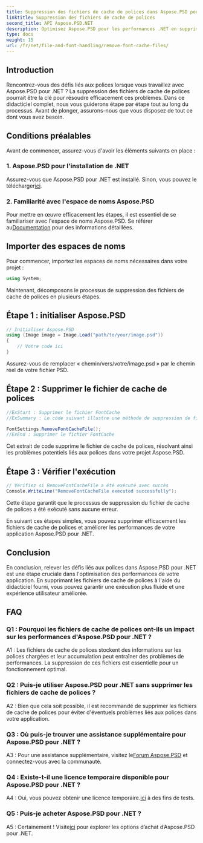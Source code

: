 ```yaml
---
title: Suppression des fichiers de cache de polices dans Aspose.PSD pour .NET
linktitle: Suppression des fichiers de cache de polices
second_title: API Aspose.PSD.NET
description: Optimisez Aspose.PSD pour les performances .NET en supprimant les fichiers de cache de polices. Suivez notre guide étape par étape pour une exécution transparente.
type: docs
weight: 15
url: /fr/net/file-and-font-handling/remove-font-cache-files/
---
```

## Introduction

Rencontrez-vous des défis liés aux polices lorsque vous travaillez avec Aspose.PSD pour .NET ? La suppression des fichiers de cache de polices pourrait être la clé pour résoudre efficacement ces problèmes. Dans ce didacticiel complet, nous vous guiderons étape par étape tout au long du processus. Avant de plonger, assurons-nous que vous disposez de tout ce dont vous avez besoin.

## Conditions préalables

Avant de commencer, assurez-vous d'avoir les éléments suivants en place :

### 1. Aspose.PSD pour l'installation de .NET

 Assurez-vous que Aspose.PSD pour .NET est installé. Sinon, vous pouvez le télécharger[ici](https://releases.aspose.com/psd/net/).

### 2. Familiarité avec l'espace de noms Aspose.PSD

 Pour mettre en œuvre efficacement les étapes, il est essentiel de se familiariser avec l'espace de noms Aspose.PSD. Se référer au[Documentation](https://reference.aspose.com/psd/net/) pour des informations détaillées.

## Importer des espaces de noms

Pour commencer, importez les espaces de noms nécessaires dans votre projet :

```csharp
using System;
```

Maintenant, décomposons le processus de suppression des fichiers de cache de polices en plusieurs étapes.

## Étape 1 : initialiser Aspose.PSD

```csharp
// Initialiser Aspose.PSD
using (Image image = Image.Load("path/to/your/image.psd"))
{
    // Votre code ici
}
```

Assurez-vous de remplacer « chemin/vers/votre/image.psd » par le chemin réel de votre fichier PSD.

## Étape 2 : Supprimer le fichier de cache de polices

```csharp
//ExStart : Supprimer le fichier FontCache
//ExSummary : Le code suivant illustre une méthode de suppression de fichiers avec le cache des polices chargées.

FontSettings.RemoveFontCacheFile();
//ExEnd : Supprimer le fichier FontCache
```

Cet extrait de code supprime le fichier de cache de polices, résolvant ainsi les problèmes potentiels liés aux polices dans votre projet Aspose.PSD.

## Étape 3 : Vérifier l'exécution

```csharp
// Vérifiez si RemoveFontCacheFile a été exécuté avec succès
Console.WriteLine("RemoveFontCacheFile executed successfully");
```

Cette étape garantit que le processus de suppression du fichier de cache de polices a été exécuté sans aucune erreur.

En suivant ces étapes simples, vous pouvez supprimer efficacement les fichiers de cache de polices et améliorer les performances de votre application Aspose.PSD pour .NET.

## Conclusion

En conclusion, relever les défis liés aux polices dans Aspose.PSD pour .NET est une étape cruciale dans l'optimisation des performances de votre application. En supprimant les fichiers de cache de polices à l'aide du didacticiel fourni, vous pouvez garantir une exécution plus fluide et une expérience utilisateur améliorée.

## FAQ

### Q1 : Pourquoi les fichiers de cache de polices ont-ils un impact sur les performances d'Aspose.PSD pour .NET ?

A1 : Les fichiers de cache de polices stockent des informations sur les polices chargées et leur accumulation peut entraîner des problèmes de performances. La suppression de ces fichiers est essentielle pour un fonctionnement optimal.

### Q2 : Puis-je utiliser Aspose.PSD pour .NET sans supprimer les fichiers de cache de polices ?

A2 : Bien que cela soit possible, il est recommandé de supprimer les fichiers de cache de polices pour éviter d'éventuels problèmes liés aux polices dans votre application.

### Q3 : Où puis-je trouver une assistance supplémentaire pour Aspose.PSD pour .NET ?

 A3 : Pour une assistance supplémentaire, visitez le[Forum Aspose.PSD](https://forum.aspose.com/c/psd/34) et connectez-vous avec la communauté.

### Q4 : Existe-t-il une licence temporaire disponible pour Aspose.PSD pour .NET ?

 A4 : Oui, vous pouvez obtenir une licence temporaire.[ici](https://purchase.aspose.com/temporary-license/) à des fins de tests.

### Q5 : Puis-je acheter Aspose.PSD pour .NET ?

 A5 : Certainement ! Visite[ici](https://purchase.aspose.com/buy) pour explorer les options d’achat d’Aspose.PSD pour .NET.